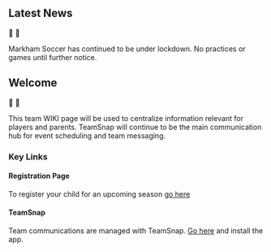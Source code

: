## Latest News

🚀 🐼

Markham Soccer has continued to be under lockdown. No practices or games until further notice.

## Welcome  

🚀 🐼

This team WIKI page will be used to centralize information relevant for players and parents. TeamSnap will continue to be the main communication hub for event scheduling and team messaging. 

### Key Links

#### Registration Page
To register your child for an upcoming season [go here](https://guides.github.com/features/mastering-markdown/) 

#### TeamSnap
Team communications are managed with TeamSnap. [Go here](https://guides.github.com/features/mastering-markdown/) and install the app.



